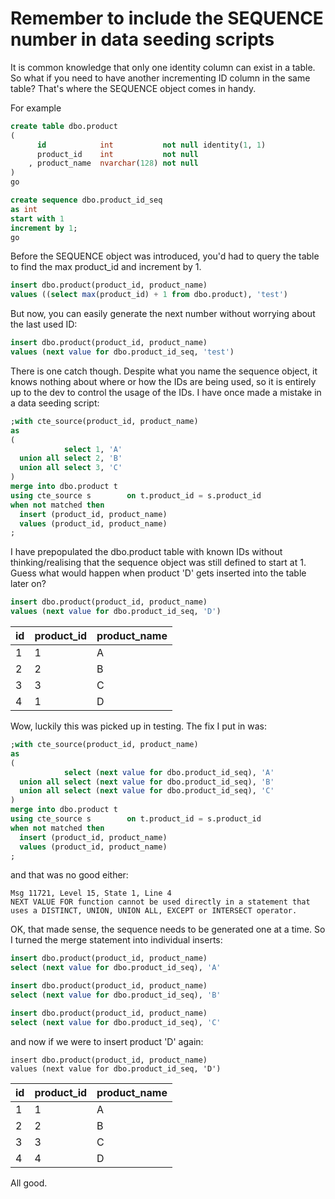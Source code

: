 # Remember to include the SEQUENCE number in data seeding scripts

It is common knowledge that only one identity column can exist in a table. So what if you need to have another incrementing ID column in the same table? That's where the SEQUENCE object comes in handy.

For example

```sql
create table dbo.product
(
      id            int           not null identity(1, 1)
      product_id    int           not null
    , product_name  nvarchar(128) not null
)
go

create sequence dbo.product_id_seq
as int
start with 1
increment by 1;
go
```

Before the SEQUENCE object was introduced, you'd had to query the table to find the max product_id and increment by 1.

```sql
insert dbo.product(product_id, product_name)
values ((select max(product_id) + 1 from dbo.product), 'test')
```

But now, you can easily generate the next number without worrying about the last used ID:

```sql
insert dbo.product(product_id, product_name)
values (next value for dbo.product_id_seq, 'test')
```

There is one catch though. Despite what you name the sequence object, it knows nothing about where or how the IDs are being used, so it is entirely up to the dev to control the usage of the IDs. I have once made a mistake in a data seeding script:

```sql
;with cte_source(product_id, product_name)
as
(
            select 1, 'A'
  union all select 2, 'B'
  union all select 3, 'C'
)
merge into dbo.product t
using cte_source s        on t.product_id = s.product_id
when not matched then
  insert (product_id, product_name)
  values (product_id, product_name)
;  
```

I have prepopulated the dbo.product table with known IDs without thinking/realising that the sequence object was still defined to start at 1. Guess what would happen when product 'D' gets inserted into the table later on? 

```sql
insert dbo.product(product_id, product_name)
values (next value for dbo.product_id_seq, 'D')
```

|id|product_id|product_name|
|-|-|-|
|1|1|A|
|2|2|B|
|3|3|C|
|4|1|D|

Wow, luckily this was picked up in testing. The fix I put in was:

```sql
;with cte_source(product_id, product_name)
as
(
            select (next value for dbo.product_id_seq), 'A'
  union all select (next value for dbo.product_id_seq), 'B'
  union all select (next value for dbo.product_id_seq), 'C'
)
merge into dbo.product t
using cte_source s        on t.product_id = s.product_id
when not matched then
  insert (product_id, product_name)
  values (product_id, product_name)
;  
```

and that was no good either:

```
Msg 11721, Level 15, State 1, Line 4
NEXT VALUE FOR function cannot be used directly in a statement that uses a DISTINCT, UNION, UNION ALL, EXCEPT or INTERSECT operator.
```

OK, that made sense, the sequence needs to be generated one at a time. So I turned the merge statement into individual inserts:

```sql
insert dbo.product(product_id, product_name)
select (next value for dbo.product_id_seq), 'A'

insert dbo.product(product_id, product_name)
select (next value for dbo.product_id_seq), 'B'

insert dbo.product(product_id, product_name)
select (next value for dbo.product_id_seq), 'C'
```

and now if we were to insert product 'D' again:

```
insert dbo.product(product_id, product_name)
values (next value for dbo.product_id_seq, 'D')
```

|id|product_id|product_name|
|-|-|-|
|1|1|A|
|2|2|B|
|3|3|C|
|4|4|D|

All good.
